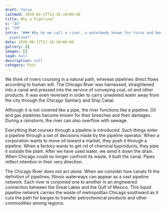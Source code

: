 ```yaml
---
draft: false
lastmod: 2020-04-17T12:18:10+00:00
title: Why a Pipeline?
x: "34"
y: "29"
intro: "### Why do we call a river, a waterbody known for turns and bends, a
  pipeline?"
date: 2020-08-17T12:18:10+00:00
gallery: []
images: []
lead: null
description: null
category: Past
---
```

We think of rivers coursing in a natural path, whereas pipelines direct flows according to human will. The Chicago River was harnessed, straightened into a canal and pressed into the service of conveying coal, oil and other products. It was even reversed in order to carry unwanted water away from the city through the Chicago Sanitary and Ship Canal.  

Although it is not covered like a pipe, the river functions like a pipeline. Oil and gas pipelines become known for their breaches and their damages. During a rainstorm, the river can also overflow with sewage.

Everything that courses through a pipeline is introduced. Such things enter a pipeline through a set of decisions made by the pipeline operator. When a corporation wants to move oil toward a market, they push it through a pipeline. When a factory wants to get rid of chemical byproducts, they pipe it outside the plant. After we have used water, we send it down the drain. When Chicago could no longer confront its waste, it built the canal. Pipes reflect intention in their very direction.

The Chicago River does not act alone. When we consider how canals fit the definition of pipelines, Illinois waterways can appear as a vast pipeline network. Each river is conjoined one to another in an engineered connection between the Great Lakes and the Gulf of Mexico. This liquid pipeline network carries the waste of metropolitan Chicago southward as it cuts the path for barges to transfer petrochemical products and other commodities among regions.
